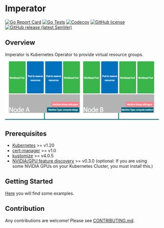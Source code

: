 # Imperator

[![Go Report Card](https://goreportcard.com/badge/github.com/tenzen-y/imperator)](https://goreportcard.com/report/github.com/tenzen-y/imperator)
[![Go Tests](https://github.com/tenzen-y/imperator/actions/workflows/go-test.yaml/badge.svg?branch=master)](https://github.com/tenzen-y/imperator/actions/workflows/go-test.yaml?branch=master)
[![Codecov](https://codecov.io/gh/tenzen-y/imperator/branch/master/graph/badge.svg)](https://codecov.io/gh/tenzen-y/imperator/branch/master)
[![GitHub license](https://img.shields.io/github/license/tenzen-y/imperator)](https://github.com/tenzen-y/imperator/blob/master/LICENSE)
[![GitHub release (latest SemVer)](https://img.shields.io/github/v/release/tenzen-y/imperator)](https://github.com/tenzen-y/imperator/releases/tag/v0.0.1)

## Overview
Imperator is Kubernetes Operator to provide virtual resource groups.

![Architecture](imgs/imperator-architecture.svg)

## Prerequisites
- [Kubernetes](https://kubernetes.io/) >= v1.20
- [cert-manager](https://cert-manager.io/) >= v1.0 
- [kustomize](https://kubectl.docs.kubernetes.io/installation/kustomize/) >= v4.0.5
- [NVIDIA/GPU feature discovery](https://github.com/NVIDIA/gpu-feature-discovery) >= v0.3.0
(optional: If you are using some NVIDIA GPUs on your Kubernetes Cluster, you must install this.)

## Getting Started
[Here](https://github.com/tenzen-y/imperator/tree/master/examples) you will find some examples.

## Contribution
Any contributions are welcome! Please see [CONTRIBUTING.md](./CONTRIBUTING.md).
